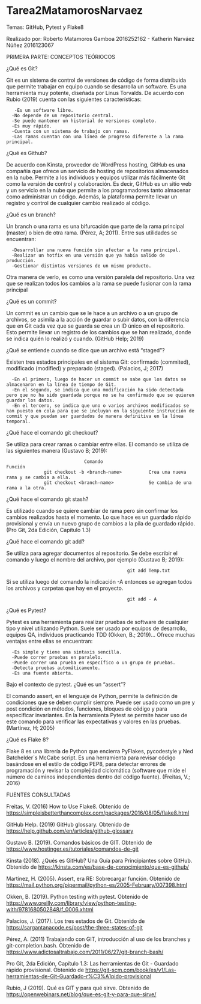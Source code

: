 # Tarea2MatamorosNarvaez

Temas: GitHub, Pytest y Flake8

Realizado por:      Roberto Matamoros Gamboa    2016252162      -     Katherin Narváez Núñez      2016123067


PRIMERA PARTE: CONCEPTOS TEÓRIOCOS

¿Qué es Git?

  Git es un sistema de control de versiones de código de forma distribuida que permite trabajar en equipo cuando se desarrolla un software. Es una herramienta muy potente, diseñada por Linus Torvalds. De acuerdo con Rubio (2019) cuenta con las siguientes características:
 
       -Es un software libre.
      -No depende de un repositorio central.
      -Se puede mantener un historial de versiones completo.
      -Es muy rápido.
      -Cuenta con un sistema de trabajo con ramas.
      -Las ramas cuentan con una línea de progreso diferente a la rama principal.
      

¿Qué es Github?

  De acuerdo con Kinsta, proveedor de WordPress hosting, GitHub es una compañia que ofrece un servicio de hosting de repositorios almacenados en la nube. Permite a los individuos y equipos utilizar más fácilmente Git como la versión de control y colaboración.
  Es decir, GitHub es un sitio web y un servicio en la nube que permite a los programadores tanto almacenar como administrar un código. Además, la plataforma permite llevar un registro y control de cualquier cambio realizado al código. 
  
  
¿Qué es un branch?

   Un branch o una rama es una bifurcación que parte de la rama principal (master) o bien de otra rama. (Pérez, A; 2011). Entre sus utilidades se encuentran:
    
      -Desarrollar una nueva función sin afectar a la rama principal.
      -Realizar un hotfix en una versión que ya había salido de producción.
      -Gestionar distintas versiones de un mismo producto.
 
   Otra manera de verlo, es como una versión paralela del repositorio. Una vez que se realizan todos los cambios a la rama se puede fusionar con la rama principal
  
  
¿Qué es un commit? 

   Un commit es un cambio que se le hace a un archivo o a un grupo de archivos, se asimila a  la acción de guardar o subir datos, con la diferencia que en Git cada vez que se guarda se crea un ID único en el repositorio. Esto permite llevar un registro de los cambios que se han realizado, donde se indica quién lo realizó y cuando.  (GitHub Help; 2019)


¿Qué se entiende cuando se dice que un archivo está “staged”? 

   Existen tres estados principales en el sistema Git: confirmado (commited), modificado (modified) y preparado (staged). (Palacios, J; 2017)
    
      -En el primero, luego de hacer un commit se sabe que los datos se almacenaron en la línea de tiempo de Git. 
      -En el segundo, se indica que una modificación ha sido detectada pero que no ha sido guardada porque no se ha confirmado que se quieren guardar los datos. 
      -En el tercero, se indica que uno o varios archivos modificados se han puesto en cola para que se incluyan en la siguiente instrucción de commit y que puedan ser guardados de manera definitiva en la línea temporal.


¿Qué hace el comando git checkout? 

  Se utiliza para crear ramas o cambiar entre ellas. El comando se utiliza de las siguientes manera (Gustavo B; 2019):
  
  
                                 Comando                             Función
                  git checkout -b <branch-name>          Crea una nueva rama y se cambia a ella.
                  git checkout <branch-name>             Se cambia de una rama a la otra.


¿Qué hace el comando git stash?

  Es utilizado cuando se quiere cambiar de rama pero sin confirmar los cambios realizados hasta el momento. Lo que hace es un guardado rápido provisional y envía un nuevo grupo de cambios a la pila de guardado rápido. (Pro Git, 2da Edición, Capítulo 1.3)
  
  
¿Qué hace el comando git add? 

  Se utiliza para agregar documentos al repositorio. Se debe escribir el comando y luego el nombre del archivo, por ejemplo (Gustavo B; 2019):
   
                                                 git add Temp.txt
                                                 
  Si se utiliza luego del comando la indicación -A entonces se agregan todos los archivos y carpetas que hay en el proyecto.
  
                                                 git add - A
                                                 
 
¿Qué es Pytest? 

   Pytest es una herramienta para realizar pruebas de software de cualquier tipo y nivel utilizando Python. Suele ser usado por equipos de desarrollo, equipos QA, individuos practicando TDD (Okken, B.; 2019)… Ofrece muchas ventajas entre ellas se encuentran: 

      -Es simple y tiene una sintaxis sencilla.
      -Puede correr pruebas en paralelo.
      -Puede correr una prueba en específico o un grupo de pruebas.
      -Detecta pruebas automáticamente.
      -Es una fuente abierta.
 
 
Bajo el contexto de pytest. ¿Qué es un “assert”? 

   El comando assert, en el lenguaje de Python, permite la definición de condiciones que se deben cumplir siempre. Puede ser usado como un pre y post condición en métodos, funciones, bloques de código y para especificar invariantes. En la herramienta Pytest se permite hacer uso de este comando para verificar las expectativas y valores en las pruebas. (Martínez, H; 2005)


¿Qué es Flake 8? 

   Flake 8 es una librería de Python que encierra PyFlakes, pycodestyle y Ned Batchelder´s McCabe script. Es una herramienta para revisar código basándose en el estilo de código PEP8, para detectar errores de programación y revisar la complejidad ciclomática (software que mide el número de caminos independientes dentro del código fuente). (Freitas, V.; 2016)


FUENTES CONSULTADAS


Freitas, V. (2016) How to Use Flake8. Obtenido de https://simpleisbetterthancomplex.com/packages/2016/08/05/flake8.html

GitHub Help. (2019) GitHub glossary. Obtenido de https://help.github.com/en/articles/github-glossary

Gustavo B. (2019). Comandos básicos de GIT. Obtenido de https://www.hostinger.es/tutoriales/comandos-de-git

Kinsta (2018). ¿Qués es GitHub? Una Guía para Principiantes sobre GitHub. Obtenido de https://kinsta.com/es/base-de-conocimiento/que-es-github/

Martínez, H. (2005). Assert, era RE: Sobrecargar función. Obtenido de https://mail.python.org/pipermail/python-es/2005-February/007398.html

Okken, B. (2019). Python testing with pytest. Obtenido de https://www.oreilly.com/library/view/python-testing-with/9781680502848/f_0006.xhtml

Palacios, J. (2017). Los tres estados de Git. Obtenido de https://sargantanacode.es/post/the-three-states-of-git

Pérez, A. (2011) Trabajando con GIT, introducción al uso de los branches y git-completion.bash. Obtenido de https://www.adictosaltrabajo.com/2011/06/27/git-branch-bash/

Pro Git, 2da Edición, Capítulo 1.3: Las herramientas de Git - Guardado rápido provisional. Obtenido de https://git-scm.com/book/es/v1/Las-herramientas-de-Git-Guardado-r%C3%A1pido-provisional

Rubio, J (2019). Qué es GIT y para qué sirve. Obtenido de https://openwebinars.net/blog/que-es-git-y-para-que-sirve/

